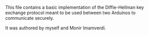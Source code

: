 This file contains a basic implementation of the Diffie-Hellman key exchange protocol meant to be used between two Arduinos to communicate securely.

It was authored by myself and Monir Imamverdi.
